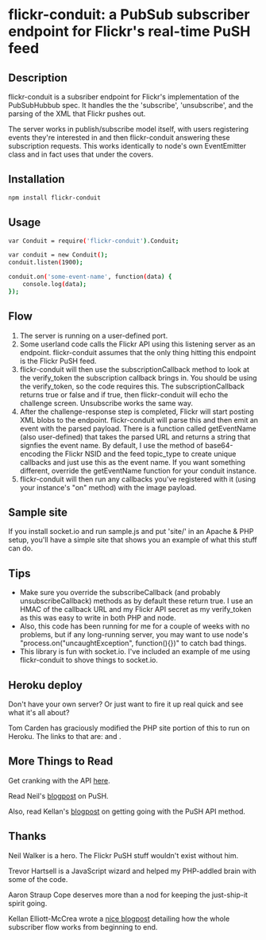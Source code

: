 flickr-conduit: a PubSub subscriber endpoint for Flickr's real-time PuSH feed
===================

## Description

flickr-conduit is a subsriber endpoint for Flickr's implementation of the PubSubHubbub spec. It handles the the 'subscribe', 'unsubscribe', and the parsing of the XML that Flickr pushes out.

The server works in publish/subscribe model itself, with users registering events they're interested in and then flickr-conduit answering these subscription requests. This works identically to node's own EventEmitter class and in fact uses that under the covers.

## Installation

```bash
npm install flickr-conduit
```

## Usage

```bash
var Conduit = require('flickr-conduit').Conduit;

var conduit = new Conduit();
conduit.listen(1900);

conduit.on('some-event-name', function(data) {
    console.log(data);
});
```

## Flow

1. The server is running on a user-defined port. 
2. Some userland code calls the Flickr API using this listening server as an endpoint. flickr-conduit assumes that the only thing hitting this endpoint is the Flickr PuSH feed.
3. flickr-conduit will then use the subscriptionCallback method to look at the verify_token the subscription callback brings in. You should be using the verify_token, so the code requires this. The subscriptionCallback returns true or false and if true, then flickr-conduit will echo the challenge screen. Unsubscribe works the same way.
4. After the challenge-response step is completed, Flickr will start posting XML blobs to the endpoint. flickr-conduit will parse this and then emit an event with the parsed payload. There is a function called getEventName (also user-defined) that takes the parsed URL and returns a string that signfies the event name. By default, I use the method of base64-encoding the Flickr NSID and the feed topic_type to create unique callbacks and just use this as the event name. If you want something different, override the getEventName function for your conduit instance.
5. flickr-conduit will then run any callbacks you've registered with it (using your instance's "on" method) with the image payload. 


## Sample site

If you install socket.io and run sample.js and put 'site/' in an Apache & PHP setup, you'll have a simple site that shows you an example of what this stuff can do.

## Tips

* Make sure you override the subscribeCallback (and probably unsubscribeCallback) methods as by default these return true. I use an HMAC of the callback URL and my Flickr API secret as my verify_token as this was easy to write in both PHP and node.
* Also, this code has been running for me for a couple of weeks with no problems, but if any long-running server, you may want to use node's "process.on("uncaughtException", function(){})" to catch bad things.
* This library is fun with socket.io. I've included an example of me using flickr-conduit to shove things to socket.io.

## Heroku deploy

Don't have your own server? Or just want to fire it up real quick and see what it's all about?

Tom Carden has graciously modified the PHP site portion of this to run on Heroku. The links to that are: [](https://github.com/RandomEtc/flickr-conduit-back) and [](https://github.com/RandomEtc/flickr-conduit-front).

## More Things to Read

Get cranking with the API [here](http://www.flickr.com/services/developer/). 

Read Neil's [blogpost](http://code.flickr.com/blog/2011/06/30/dont-be-so-pushy/) on PuSH.

Also, read Kellan's [blogpost](http://laughingmeme.org/2011/07/24/getting-started-with-flickr-real-time-apis-in-php/) on getting going with the PuSH API method.

## Thanks

Neil Walker is a hero. The Flickr PuSH stuff wouldn't exist without him.

Trevor Hartsell is a JavaScript wizard and helped my PHP-addled brain with some of the code.

Aaron Straup Cope deserves more than a nod for keeping the just-ship-it spirit going.

Kellan Elliott-McCrea wrote a [nice blogpost](http://laughingmeme.org/2011/07/24/getting-started-with-flickr-real-time-apis-in-php/) detailing how the whole subscriber flow works from beginning to end.
